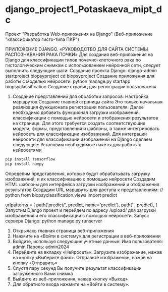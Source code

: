 # django_project1_Potaskaeva_mipt_dc
Проект "Разработка Web-приложения на Django" (Веб-приложение "классификатор гисто-типа ПКР")


ПРИЛОЖЕНИЕ DJANGO. «РУКОВОДСТВО ДЛЯ САЙТА СИСТЕМЫ РАСПОЗНАВАНИЯ РАКА ПОЧКИ»
Для создания веб-приложения на Django для классификации типов почечно-клеточного рака по гистологическим снимкам с использованием нейронной сети, следует выполнить следующие шаги:
Создание проекта Django:
django-admin startproject biopsyproject
cd biopsyproject
Создание приложения для работы с моделью нейросети:
python manage.py startapp biopsyclassification
Создание страниц для регистрации пользователя 
1.	Создание представлений для обработки запросов:
Настройка маршрутов 
Создание главной страницы сайта 
Это только начальная реализация функционала регистрации пользователя. Далее необходимо добавить функционал загрузки изображений, классификации с помощью нейросети и отображения результатов на странице. Для этого требуется создать соответствующие модели, формы, представления и шаблоны, а также интегрировать нейросеть для классификации изображений.
Для интеграции нейросети для классификации изображений на Django сделаем следующее:
Установим необходимые пакеты для работы с нейросетями 
```bash
pip install tensorflow 
pip install numpy
```
Определим представления, которые будут обрабатывать загрузку изображений, и их классификацию с помощью нейросети 
Создадим HTML шаблоны для интерфейса загрузки изображений и отображения результатов
Создадим URL маршруты для доступа к представлениям:
// python
from biopsyclassification.views import predict

urlpatterns = [
    path('predict/', predict, name='predict'),
    path('', predict),
]
Запустим Django проект и перейдем по адресу /upload/ для загрузки изображения и его классификации с помощью нейросети.
Запуск сервера Django:
python manage.py runserver
1.	Открылась главная страница веб-приложения 
2.	Нажмите на «Войти в систему» для регистрации в веб-приложении 
3.	Войдите, используя следующие учетные данные:
Имя пользователя: admin
Пароль: admin2024
4.	Перейдите на вкладку «Нейросеть». Загрузите изображение, нажав на кнопку «Выберите файл». Отправьте изображение, нажав на кнопку «Отправить» 
5.	Спустя пару секунд Вы получите результат классификации загруженного Вами снимка
6.	 Выйдите из веб-приложения, нажав кнопку «Выход» 
7.	 Для обратного входа нажмите на «Войти в систему».

